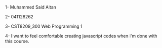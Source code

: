 1- Muhammed Said Altan

2- 041128262

3- CST8209_300 Web Programming 1

4- I want to feel comfortable creating javascript codes when I'm done with this course.